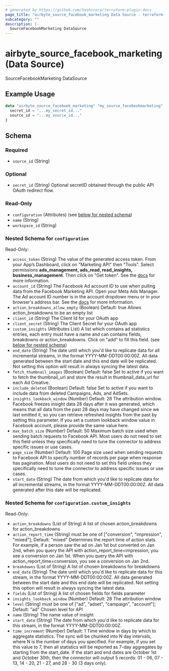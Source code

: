 ```yaml
---
# generated by https://github.com/hashicorp/terraform-plugin-docs
page_title: "airbyte_source_facebook_marketing Data Source - terraform-provider-airbyte"
subcategory: ""
description: |-
  SourceFacebookMarketing DataSource
---
```


# airbyte_source_facebook_marketing (Data Source)

SourceFacebookMarketing DataSource

## Example Usage

```terraform
data "airbyte_source_facebook_marketing" "my_source_facebookmarketing" {
  secret_id = "...my_secret_id..."
  source_id = "...my_source_id..."
}
```

<!-- schema generated by tfplugindocs -->
## Schema

### Required

- `source_id` (String)

### Optional

- `secret_id` (String) Optional secretID obtained through the public API OAuth redirect flow.

### Read-Only

- `configuration` (Attributes) (see [below for nested schema](#nestedatt--configuration))
- `name` (String)
- `workspace_id` (String)

<a id="nestedatt--configuration"></a>
### Nested Schema for `configuration`

Read-Only:

- `access_token` (String) The value of the generated access token. From your App’s Dashboard, click on "Marketing API" then "Tools". Select permissions <b>ads_management, ads_read, read_insights, business_management</b>. Then click on "Get token". See the <a href="https://docs.airbyte.com/integrations/sources/facebook-marketing">docs</a> for more information.
- `account_id` (String) The Facebook Ad account ID to use when pulling data from the Facebook Marketing API. Open your Meta Ads Manager. The Ad account ID number is in the account dropdown menu or in your browser's address bar. See the <a href="https://www.facebook.com/business/help/1492627900875762">docs</a> for more information.
- `action_breakdowns_allow_empty` (Boolean) Default: true
Allows action_breakdowns to be an empty list
- `client_id` (String) The Client Id for your OAuth app
- `client_secret` (String) The Client Secret for your OAuth app
- `custom_insights` (Attributes List) A list which contains ad statistics entries, each entry must have a name and can contains fields, breakdowns or action_breakdowns. Click on "add" to fill this field. (see [below for nested schema](#nestedatt--configuration--custom_insights))
- `end_date` (String) The date until which you'd like to replicate data for all incremental streams, in the format YYYY-MM-DDT00:00:00Z. All data generated between the start date and this end date will be replicated. Not setting this option will result in always syncing the latest data.
- `fetch_thumbnail_images` (Boolean) Default: false
Set to active if you want to fetch the thumbnail_url and store the result in thumbnail_data_url for each Ad Creative.
- `include_deleted` (Boolean) Default: false
Set to active if you want to include data from deleted Campaigns, Ads, and AdSets.
- `insights_lookback_window` (Number) Default: 28
The attribution window. Facebook freezes insight data 28 days after it was generated, which means that all data from the past 28 days may have changed since we last emitted it, so you can retrieve refreshed insights from the past by setting this parameter. If you set a custom lookback window value in Facebook account, please provide the same value here.
- `max_batch_size` (Number) Default: 50
Maximum batch size used when sending batch requests to Facebook API. Most users do not need to set this field unless they specifically need to tune the connector to address specific issues or use cases.
- `page_size` (Number) Default: 100
Page size used when sending requests to Facebook API to specify number of records per page when response has pagination. Most users do not need to set this field unless they specifically need to tune the connector to address specific issues or use cases.
- `start_date` (String) The date from which you'd like to replicate data for all incremental streams, in the format YYYY-MM-DDT00:00:00Z. All data generated after this date will be replicated.

<a id="nestedatt--configuration--custom_insights"></a>
### Nested Schema for `configuration.custom_insights`

Read-Only:

- `action_breakdowns` (List of String) A list of chosen action_breakdowns for action_breakdowns
- `action_report_time` (String) must be one of ["conversion", "impression", "mixed"]; Default: "mixed"
Determines the report time of action stats. For example, if a person saw the ad on Jan 1st but converted on Jan 2nd, when you query the API with action_report_time=impression, you see a conversion on Jan 1st. When you query the API with action_report_time=conversion, you see a conversion on Jan 2nd.
- `breakdowns` (List of String) A list of chosen breakdowns for breakdowns
- `end_date` (String) The date until which you'd like to replicate data for this stream, in the format YYYY-MM-DDT00:00:00Z. All data generated between the start date and this end date will be replicated. Not setting this option will result in always syncing the latest data.
- `fields` (List of String) A list of chosen fields for fields parameter
- `insights_lookback_window` (Number) Default: 28
The attribution window
- `level` (String) must be one of ["ad", "adset", "campaign", "account"]; Default: "ad"
Chosen level for API
- `name` (String) The name value of insight
- `start_date` (String) The date from which you'd like to replicate data for this stream, in the format YYYY-MM-DDT00:00:00Z.
- `time_increment` (Number) Default: 1
Time window in days by which to aggregate statistics. The sync will be chunked into N day intervals, where N is the number of days you specified. For example, if you set this value to 7, then all statistics will be reported as 7-day aggregates by starting from the start_date. If the start and end dates are October 1st and October 30th, then the connector will output 5 records: 01 - 06, 07 - 13, 14 - 20, 21 - 27, and 28 - 30 (3 days only).


